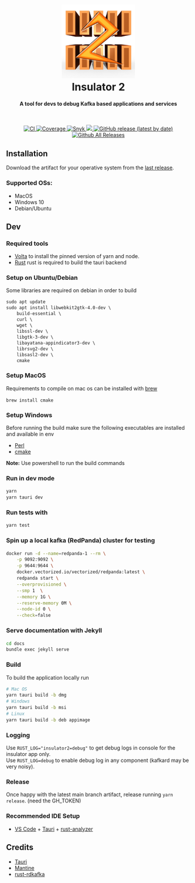 <h1 align="center">
  <br>
  <img src="icons/icon.png" alt="Insulator" width="200">
  <br>
  Insulator 2
  <br>
</h1>

<h4 align="center">A tool for devs to debug Kafka based applications and services</h4>
<br/>
<p align="center">

<a href="https://github.com/andrewinci/insulator2/actions/workflows/ci.yml">
    <img src="https://github.com/andrewinci/insulator2/actions/workflows/ci.yml/badge.svg"
         alt="CI"/>
  </a>
 
 <a href="https://codecov.io/github/andrewinci/insulator2" > 
  <img src="https://codecov.io/github/andrewinci/insulator2/branch/main/graph/badge.svg?token=pGmWpeLba1" alt="Coverage"/> 
 </a>
 
 <a href="https://snyk.io/test/github/andrewinci/insulator2">
    <img src="https://snyk.io/test/github/andrewinci/insulator2/badge.svg"
         alt="Snyk"/>
  </a>

<a href="https://app.fossa.com/projects/custom%2B19254%2Fgithub.com%2Fandrewinci%2Finsulator2?ref=badge_shield" alt="FOSSA Status">
  <img src="https://app.fossa.com/api/projects/custom%2B19254%2Fgithub.com%2Fandrewinci%2Finsulator2.svg?type=shield"/>
</a>

<a href="https://github.com/andrewinci/insulator2/releases/latest/" > 
 <img alt="GitHub release (latest by date)" src="https://img.shields.io/github/v/release/andrewinci/insulator2?style=flat">
</a>
 
 <a href="https://github.com/andrewinci/insulator2/releases/latest/" > 
  <img alt="Github All Releases" src="https://img.shields.io/github/downloads/andrewinci/insulator2/total.svg">
 </a>

</p>

## Installation

Download the artifact for your operative system from the [last release](https://github.com/andrewinci/insulator2/releases/latest/).

### Supported OSs:

- MacOS
- Windows 10
- Debian/Ubuntu

## Dev

### Required tools

- [Volta](https://github.com/volta-cli/volta) to install the pinned version of yarn and node.
- [Rust](https://www.rust-lang.org/tools/install) rust is required to build the tauri backend

### Setup on Ubuntu/Debian

Some libraries are required on debian in order to build

```
sudo apt update
sudo apt install libwebkit2gtk-4.0-dev \
    build-essential \
    curl \
    wget \
    libssl-dev \
    libgtk-3-dev \
    libayatana-appindicator3-dev \
    librsvg2-dev \
    libsasl2-dev \
    cmake
```

### Setup MacOS

Requirements to compile on mac os can be installed with [brew](https://brew.sh/)

`brew install cmake`

### Setup Windows

Before running the build make sure the following executables are installed and available in env

- [Perl](https://strawberryperl.com/)
- [cmake](https://github.com/Kitware/CMake/releases/download/v3.24.2/cmake-3.24.2-windows-x86_64.msi)

**Note:** Use powershell to run the build commands

### Run in dev mode

```bash
yarn
yarn tauri dev
```

### Run tests with

```bash
yarn test
```

### Spin up a local kafka (RedPanda) cluster for testing

```bash
docker run -d --name=redpanda-1 --rm \
    -p 9092:9092 \
    -p 9644:9644 \
    docker.vectorized.io/vectorized/redpanda:latest \
    redpanda start \
    --overprovisioned \
    --smp 1  \
    --memory 1G \
    --reserve-memory 0M \
    --node-id 0 \
    --check=false
```

### Serve documentation with Jekyll

```bash
cd docs
bundle exec jekyll serve
```

### Build

To build the application locally run

```bash
# Mac OS
yarn tauri build -b dmg
# Windows
yarn tauri build -b msi
# Linux
yarn tauri build -b deb appimage
```

### Logging

Use `RUST_LOG="insulator2=debug"` to get debug logs in console for the insulator app only.  
Use `RUST_LOG=debug` to enable debug log in any component (kafkard may be very noisy).

### Release

Once happy with the latest main branch artifact, release running `yarn release`. (need the GH_TOKEN)

### Recommended IDE Setup

- [VS Code](https://code.visualstudio.com/) + [Tauri](https://marketplace.visualstudio.com/items?itemName=tauri-apps.tauri-vscode) + [rust-analyzer](https://marketplace.visualstudio.com/items?itemName=rust-lang.rust-analyzer)

## Credits

- [Tauri](https://tauri.app/)
- [Mantine](https://mantine.dev/)
- [rust-rdkafka](https://github.com/fede1024/rust-rdkafka)

